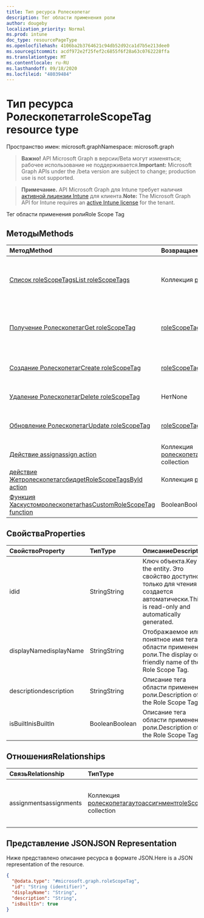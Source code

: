 ```yaml
---
title: Тип ресурса Ролескопетаг
description: Тег области применения роли
author: dougeby
localization_priority: Normal
ms.prod: intune
doc_type: resourcePageType
ms.openlocfilehash: 4106ba2b3764621c94db52d92ca1d7b5e213dee0
ms.sourcegitcommit: acdf972e2f25fef2c6855f6f28a63c0762228ffa
ms.translationtype: MT
ms.contentlocale: ru-RU
ms.lasthandoff: 09/18/2020
ms.locfileid: "48039484"
---
```

# <a name="rolescopetag-resource-type"></a><span data-ttu-id="d0d1b-103">Тип ресурса Ролескопетаг</span><span class="sxs-lookup"><span data-stu-id="d0d1b-103">roleScopeTag resource type</span></span>

<span data-ttu-id="d0d1b-104">Пространство имен: microsoft.graph</span><span class="sxs-lookup"><span data-stu-id="d0d1b-104">Namespace: microsoft.graph</span></span>

> <span data-ttu-id="d0d1b-105">**Важно!** API Microsoft Graph в версии/Beta могут изменяться; рабочее использование не поддерживается.</span><span class="sxs-lookup"><span data-stu-id="d0d1b-105">**Important:** Microsoft Graph APIs under the /beta version are subject to change; production use is not supported.</span></span>

> <span data-ttu-id="d0d1b-106">**Примечание.** API Microsoft Graph для Intune требует наличия [активной лицензии Intune](https://go.microsoft.com/fwlink/?linkid=839381) для клиента.</span><span class="sxs-lookup"><span data-stu-id="d0d1b-106">**Note:** The Microsoft Graph API for Intune requires an [active Intune license](https://go.microsoft.com/fwlink/?linkid=839381) for the tenant.</span></span>

<span data-ttu-id="d0d1b-107">Тег области применения роли</span><span class="sxs-lookup"><span data-stu-id="d0d1b-107">Role Scope Tag</span></span>

## <a name="methods"></a><span data-ttu-id="d0d1b-108">Методы</span><span class="sxs-lookup"><span data-stu-id="d0d1b-108">Methods</span></span>
|<span data-ttu-id="d0d1b-109">Метод</span><span class="sxs-lookup"><span data-stu-id="d0d1b-109">Method</span></span>|<span data-ttu-id="d0d1b-110">Возвращаемый тип</span><span class="sxs-lookup"><span data-stu-id="d0d1b-110">Return Type</span></span>|<span data-ttu-id="d0d1b-111">Описание</span><span class="sxs-lookup"><span data-stu-id="d0d1b-111">Description</span></span>|
|:---|:---|:---|
|[<span data-ttu-id="d0d1b-112">Список roleScopeTags</span><span class="sxs-lookup"><span data-stu-id="d0d1b-112">List roleScopeTags</span></span>](../api/intune-rbac-rolescopetag-list.md)|<span data-ttu-id="d0d1b-113">Коллекция [ролескопетаг](../resources/intune-rbac-rolescopetag.md)</span><span class="sxs-lookup"><span data-stu-id="d0d1b-113">[roleScopeTag](../resources/intune-rbac-rolescopetag.md) collection</span></span>|<span data-ttu-id="d0d1b-114">Список свойств и связей объектов [ролескопетаг](../resources/intune-rbac-rolescopetag.md) .</span><span class="sxs-lookup"><span data-stu-id="d0d1b-114">List properties and relationships of the [roleScopeTag](../resources/intune-rbac-rolescopetag.md) objects.</span></span>|
|[<span data-ttu-id="d0d1b-115">Получение Ролескопетаг</span><span class="sxs-lookup"><span data-stu-id="d0d1b-115">Get roleScopeTag</span></span>](../api/intune-rbac-rolescopetag-get.md)|[<span data-ttu-id="d0d1b-116">roleScopeTag</span><span class="sxs-lookup"><span data-stu-id="d0d1b-116">roleScopeTag</span></span>](../resources/intune-rbac-rolescopetag.md)|<span data-ttu-id="d0d1b-117">Чтение свойств и связей объекта [ролескопетаг](../resources/intune-rbac-rolescopetag.md) .</span><span class="sxs-lookup"><span data-stu-id="d0d1b-117">Read properties and relationships of the [roleScopeTag](../resources/intune-rbac-rolescopetag.md) object.</span></span>|
|[<span data-ttu-id="d0d1b-118">Создание Ролескопетаг</span><span class="sxs-lookup"><span data-stu-id="d0d1b-118">Create roleScopeTag</span></span>](../api/intune-rbac-rolescopetag-create.md)|[<span data-ttu-id="d0d1b-119">roleScopeTag</span><span class="sxs-lookup"><span data-stu-id="d0d1b-119">roleScopeTag</span></span>](../resources/intune-rbac-rolescopetag.md)|<span data-ttu-id="d0d1b-120">Создание нового объекта [ролескопетаг](../resources/intune-rbac-rolescopetag.md) .</span><span class="sxs-lookup"><span data-stu-id="d0d1b-120">Create a new [roleScopeTag](../resources/intune-rbac-rolescopetag.md) object.</span></span>|
|[<span data-ttu-id="d0d1b-121">Удаление Ролескопетаг</span><span class="sxs-lookup"><span data-stu-id="d0d1b-121">Delete roleScopeTag</span></span>](../api/intune-rbac-rolescopetag-delete.md)|<span data-ttu-id="d0d1b-122">Нет</span><span class="sxs-lookup"><span data-stu-id="d0d1b-122">None</span></span>|<span data-ttu-id="d0d1b-123">Удаляет объект [ролескопетаг](../resources/intune-rbac-rolescopetag.md).</span><span class="sxs-lookup"><span data-stu-id="d0d1b-123">Deletes a [roleScopeTag](../resources/intune-rbac-rolescopetag.md).</span></span>|
|[<span data-ttu-id="d0d1b-124">Обновление Ролескопетаг</span><span class="sxs-lookup"><span data-stu-id="d0d1b-124">Update roleScopeTag</span></span>](../api/intune-rbac-rolescopetag-update.md)|[<span data-ttu-id="d0d1b-125">roleScopeTag</span><span class="sxs-lookup"><span data-stu-id="d0d1b-125">roleScopeTag</span></span>](../resources/intune-rbac-rolescopetag.md)|<span data-ttu-id="d0d1b-126">Обновление свойств объекта [ролескопетаг](../resources/intune-rbac-rolescopetag.md) .</span><span class="sxs-lookup"><span data-stu-id="d0d1b-126">Update the properties of a [roleScopeTag](../resources/intune-rbac-rolescopetag.md) object.</span></span>|
|[<span data-ttu-id="d0d1b-127">Действие assign</span><span class="sxs-lookup"><span data-stu-id="d0d1b-127">assign action</span></span>](../api/intune-rbac-rolescopetag-assign.md)|<span data-ttu-id="d0d1b-128">Коллекция [ролескопетагаутоассигнмент](../resources/intune-rbac-rolescopetagautoassignment.md)</span><span class="sxs-lookup"><span data-stu-id="d0d1b-128">[roleScopeTagAutoAssignment](../resources/intune-rbac-rolescopetagautoassignment.md) collection</span></span>|<span data-ttu-id="d0d1b-129">Пока не задокументировано.</span><span class="sxs-lookup"><span data-stu-id="d0d1b-129">Not yet documented</span></span>|
|[<span data-ttu-id="d0d1b-130">действие Жетролескопетагсбид</span><span class="sxs-lookup"><span data-stu-id="d0d1b-130">getRoleScopeTagsById action</span></span>](../api/intune-rbac-rolescopetag-getrolescopetagsbyid.md)|<span data-ttu-id="d0d1b-131">Коллекция [ролескопетаг](../resources/intune-rbac-rolescopetag.md)</span><span class="sxs-lookup"><span data-stu-id="d0d1b-131">[roleScopeTag](../resources/intune-rbac-rolescopetag.md) collection</span></span>|<span data-ttu-id="d0d1b-132">Пока не задокументировано.</span><span class="sxs-lookup"><span data-stu-id="d0d1b-132">Not yet documented</span></span>|
|[<span data-ttu-id="d0d1b-133">Функция Хаскустомролескопетаг</span><span class="sxs-lookup"><span data-stu-id="d0d1b-133">hasCustomRoleScopeTag function</span></span>](../api/intune-rbac-rolescopetag-hascustomrolescopetag.md)|<span data-ttu-id="d0d1b-134">Boolean</span><span class="sxs-lookup"><span data-stu-id="d0d1b-134">Boolean</span></span>|<span data-ttu-id="d0d1b-135">Н/Д</span><span class="sxs-lookup"><span data-stu-id="d0d1b-135">Not yet documented</span></span>|

## <a name="properties"></a><span data-ttu-id="d0d1b-136">Свойства</span><span class="sxs-lookup"><span data-stu-id="d0d1b-136">Properties</span></span>
|<span data-ttu-id="d0d1b-137">Свойство</span><span class="sxs-lookup"><span data-stu-id="d0d1b-137">Property</span></span>|<span data-ttu-id="d0d1b-138">Тип</span><span class="sxs-lookup"><span data-stu-id="d0d1b-138">Type</span></span>|<span data-ttu-id="d0d1b-139">Описание</span><span class="sxs-lookup"><span data-stu-id="d0d1b-139">Description</span></span>|
|:---|:---|:---|
|<span data-ttu-id="d0d1b-140">id</span><span class="sxs-lookup"><span data-stu-id="d0d1b-140">id</span></span>|<span data-ttu-id="d0d1b-141">String</span><span class="sxs-lookup"><span data-stu-id="d0d1b-141">String</span></span>|<span data-ttu-id="d0d1b-142">Ключ объекта.</span><span class="sxs-lookup"><span data-stu-id="d0d1b-142">Key of the entity.</span></span> <span data-ttu-id="d0d1b-143">Это свойство доступно только для чтения и создается автоматически.</span><span class="sxs-lookup"><span data-stu-id="d0d1b-143">This is read-only and automatically generated.</span></span>|
|<span data-ttu-id="d0d1b-144">displayName</span><span class="sxs-lookup"><span data-stu-id="d0d1b-144">displayName</span></span>|<span data-ttu-id="d0d1b-145">String</span><span class="sxs-lookup"><span data-stu-id="d0d1b-145">String</span></span>|<span data-ttu-id="d0d1b-146">Отображаемое или понятное имя тега области применения роли.</span><span class="sxs-lookup"><span data-stu-id="d0d1b-146">The display or friendly name of the Role Scope Tag.</span></span>|
|<span data-ttu-id="d0d1b-147">description</span><span class="sxs-lookup"><span data-stu-id="d0d1b-147">description</span></span>|<span data-ttu-id="d0d1b-148">String</span><span class="sxs-lookup"><span data-stu-id="d0d1b-148">String</span></span>|<span data-ttu-id="d0d1b-149">Описание тега области применения роли.</span><span class="sxs-lookup"><span data-stu-id="d0d1b-149">Description of the Role Scope Tag.</span></span>|
|<span data-ttu-id="d0d1b-150">isBuiltIn</span><span class="sxs-lookup"><span data-stu-id="d0d1b-150">isBuiltIn</span></span>|<span data-ttu-id="d0d1b-151">Boolean</span><span class="sxs-lookup"><span data-stu-id="d0d1b-151">Boolean</span></span>|<span data-ttu-id="d0d1b-152">Описание тега области применения роли.</span><span class="sxs-lookup"><span data-stu-id="d0d1b-152">Description of the Role Scope Tag.</span></span>|

## <a name="relationships"></a><span data-ttu-id="d0d1b-153">Отношения</span><span class="sxs-lookup"><span data-stu-id="d0d1b-153">Relationships</span></span>
|<span data-ttu-id="d0d1b-154">Связь</span><span class="sxs-lookup"><span data-stu-id="d0d1b-154">Relationship</span></span>|<span data-ttu-id="d0d1b-155">Тип</span><span class="sxs-lookup"><span data-stu-id="d0d1b-155">Type</span></span>|<span data-ttu-id="d0d1b-156">Описание</span><span class="sxs-lookup"><span data-stu-id="d0d1b-156">Description</span></span>|
|:---|:---|:---|
|<span data-ttu-id="d0d1b-157">assignments</span><span class="sxs-lookup"><span data-stu-id="d0d1b-157">assignments</span></span>|<span data-ttu-id="d0d1b-158">Коллекция [ролескопетагаутоассигнмент](../resources/intune-rbac-rolescopetagautoassignment.md)</span><span class="sxs-lookup"><span data-stu-id="d0d1b-158">[roleScopeTagAutoAssignment](../resources/intune-rbac-rolescopetagautoassignment.md) collection</span></span>|<span data-ttu-id="d0d1b-159">Список назначений для тега области применения роли.</span><span class="sxs-lookup"><span data-stu-id="d0d1b-159">The list of assignments for this Role Scope Tag.</span></span>|

## <a name="json-representation"></a><span data-ttu-id="d0d1b-160">Представление JSON</span><span class="sxs-lookup"><span data-stu-id="d0d1b-160">JSON Representation</span></span>
<span data-ttu-id="d0d1b-161">Ниже представлено описание ресурса в формате JSON.</span><span class="sxs-lookup"><span data-stu-id="d0d1b-161">Here is a JSON representation of the resource.</span></span>
<!-- {
  "blockType": "resource",
  "keyProperty": "id",
  "@odata.type": "microsoft.graph.roleScopeTag"
}
-->
``` json
{
  "@odata.type": "#microsoft.graph.roleScopeTag",
  "id": "String (identifier)",
  "displayName": "String",
  "description": "String",
  "isBuiltIn": true
}
```






